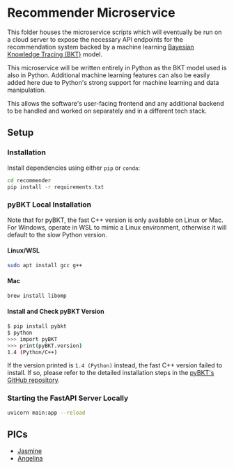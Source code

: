 # Recommender Microservice

This folder houses the microservice scripts which will eventually be run on a cloud server to expose the necessary API endpoints for the recommendation system backed by a machine learning [Bayesian Knowledge Tracing (BKT)](https://en.wikipedia.org/wiki/Bayesian_Knowledge_Tracing "Bayesian Knowledge Tracing Wikipedia") model.

This microservice will be written entirely in Python as the BKT model used is also in Python. Additional machine learning features can also be easily added here due to Python's strong support for machine learning and data manipulation.

This allows the software's user-facing frontend and any additional backend to be handled and worked on separately and in a different tech stack.

## Setup

### Installation

Install dependencies using either `pip` or `conda`:

```bash
cd recommender
pip install -r requirements.txt
```

### pyBKT Local Installation

Note that for pyBKT, the fast C++ version is only available on Linux or Mac. For Windows, operate in WSL to mimic a Linux environment, otherwise it will default to the slow Python version.

#### Linux/WSL

```bash
sudo apt install gcc g++
```

#### Mac

```bash
brew install libomp
```

#### Install and Check pyBKT Version

```bash
$ pip install pybkt
$ python
>>> import pyBKT
>>> print(pyBKT.version)
1.4 (Python/C++)
```

If the version printed is `1.4 (Python)` instead, the fast C++ version failed to install. If so, please refer to the detailed installation steps in the [pyBKT's GitHub repository](https://github.com/CAHLR/pyBKT "A Python implementation of the Bayesian Knowledge Tracing algorithm").

### Starting the FastAPI Server Locally

```bash
uvicorn main:app --reload
```

## PICs

- [Jasmine](#)
- [Angelina](#)